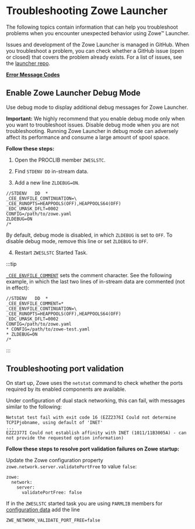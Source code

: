 # Troubleshooting Zowe Launcher

The following topics contain information that can help you troubleshoot problems when you encounter unexpected behavior using Zowe&trade; Launcher.

Issues and development of the Zowe Launcher is managed in GitHub. When you troubleshoot a problem, you can check whether a GitHub issue (open or closed) that covers the problem already exists. For a list of issues, see the [launcher repo](https://github.com/zowe/launcher).

[**Error Message Codes**](launcher-error-codes.md)
## Enable Zowe Launcher Debug Mode

Use debug mode to display additional debug messages for Zowe Launcher.

**Important:** We highly recommend that you enable debug mode only when you want to troubleshoot issues.
Disable debug mode when you are not troubleshooting. Running Zowe Launcher in debug mode can adversely affect its performance and consume a large amount of spool space.

**Follow these steps:**

1. Open the PROCLIB member `ZWESLSTC`.

2. Find `STDENV DD` in-stream data.

3. Add a new line `ZLDEBUG=ON`.
  
  ```jcl
  //STDENV   DD  *
  _CEE_ENVFILE_CONTINUATION=\
  _CEE_RUNOPTS=HEAPPOOLS(OFF),HEAPPOOLS64(OFF)
  _EDC_UMASK_DFLT=0002
  CONFIG=/path/to/zowe.yaml
  ZLDEBUG=ON
  /*
  ```
  By default, debug mode is disabled, in which `ZLDEBUG` is set to `OFF`. To disable debug mode, remove this line or set `ZLDEBUG` to `OFF`.
   
4. Restart `ZWESLSTC` Started Task.

:::tip
    
[`_CEE_ENVFILE_COMMENT`](https://www.ibm.com/docs/en/zos/2.5.0?topic=library-cee-envfile-comment) sets the comment character. See the following example, in which the last two lines of in-stream data are commented (not in effect):

```jcl
//STDENV   DD  *
_CEE_ENVFILE_COMMENT=*
_CEE_ENVFILE_CONTINUATION=\
_CEE_RUNOPTS=HEAPPOOLS(OFF),HEAPPOOLS64(OFF)
_EDC_UMASK_DFLT=0002
CONFIG=/path/to/zowe.yaml
* CONFIG=/path/to/zowe-test.yaml
* ZLDEBUG=ON
/*
```
:::

## Troubleshooting port validation

On start up, Zowe uses the `netstat` command to check whether the ports required by its enabled components are available.

Under configuration of dual stack networking, this can fail, with messages similar to the following:

```
Netstat test fail with exit code 16 (EZZ2376I Could not determine TCPIPjobname, using default of 'INET'
...
EZZ2377I Could not establish affinity with INET (1011/11B3005A) - can not provide the requested option information)
```

**Follow these steps to resolve port validation failures on Zowe startup:**

Update the Zowe configuration property `zowe.network.server.validatePortFree` to value `false`:

```
zowe: 
  network:
    server:
      validatePortFree: false
```
If in the `ZWESLSTC` started task you are using `PARMLIB` members for [configuration data](https://docs.zowe.org/stable/user-guide/configmgr-using/#parmlib-support) add the line
```
ZWE_NETWORK_VALIDATE_PORT_FREE=false
```
